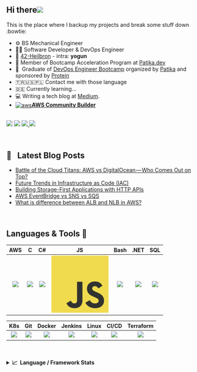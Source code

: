 
## Hi there<img src="https://media.giphy.com/media/hvRJCLFzcasrR4ia7z/giphy.gif" width="5%">


This is the place where I backup my projects and break some stuff down :bowtie:
- ⚙️&nbsp;BS Mechanical Engineer
- 👨‍💻&nbsp;Software Developer & DevOps Engineer
- 🐥&nbsp;<a target="_blank" href="https://www.42heilbronn.de/en/">42-Heilbron</a> - intra: <b>yogun</b>
- 🚀&nbsp;Member of Bootcamp Acceleration Program at <a target="_blank" href="https://www.patika.dev">Patika.dev</a>
- 🌱 &nbsp;Graduate of [DevOps Engineer Bootcamp](https://www.patika.dev/bootcamp/protein-devops-engineer-bootcamp) organized by [Patika](https://www.patika.dev) and sponsored by [Protein](https://protein.tech)
- 🇹🇷🇺🇸🇵🇱 Contact me with those language 
- 🇩🇪 Currently learning...
- 💻 Writing a tech blog at [Medium](https://medium.com/@ayogun).
- <a href="https://aws.amazon.com/developer/community/community-builders/community-builders-directory/?cb-cards.sort-by=item.additionalFields.cbName&cb-cards.sort-order=asc&awsf.builder-category=*all&awsf.location=*all&awsf.year=*all&cb-cards.q=ali%2Byiğit&cb-cards.q_operator=AND"><img align="absmiddle" src="https://emoji.gg/assets/emoji/8708-aws.png" width="64px" height="32px" alt="aws"><b>AWS Community Builder</b></a> </br></br>




<p>

  <a target="_blank" href="https://www.hackerrank.com/ayogun"><img src="https://img.shields.io/badge/-Hackerrank-2EC866?style=for-the-badge&logo=HackerRank&logoColor=white"></a>
  <a target="_blank" href="https://medium.com/@ayogun"><img src="https://img.shields.io/badge/Medium-12100E?style=for-the-badge&logo=medium&logoColor=white"></a>
  <a target="_blank" href="https://www.linkedin.com/in/yigitaliogun/"><img src="https://img.shields.io/badge/LinkedIn-0077B5?style=for-the-badge&logo=linkedin&logoColor=white">   </a>
 <a target="_blank" href="mailto:yigitogun@gmail.com"><img src="https://img.shields.io/badge/Gmail-D14836?style=for-the-badge&logo=gmail&logoColor=white"></a>
  </p>
</br>

## 📕 &nbsp; **Latest Blog Posts**

<!-- BLOG-POST-LIST:START -->
- [Battle of the Cloud Titans: AWS vs DigitalOcean — Who Comes Out on Top?](https://awstip.com/battle-of-the-cloud-titans-aws-vs-digitalocean-who-comes-out-on-top-e5a4d7d1606c?source=rss-eda7d7339636------2)
- [Future Trends in Infrastructure as Code &lpar;IAC&rpar;](https://blog.devops.dev/future-trends-in-infrastructure-as-code-iac-bd6aded99d10?source=rss-eda7d7339636------2)
- [Building Storage-First Applications with HTTP APIs](https://medium.com/@ayogun/building-storage-first-applications-with-http-apis-f6ababa7e5be?source=rss-eda7d7339636------2)
- [AWS EventBridge vs SNS vs SQS](https://awstip.com/aws-eventbridge-vs-sns-vs-sqs-d9dff51af4b6?source=rss-eda7d7339636------2)
- [What is difference between ALB and NLB in AWS?](https://awstip.com/what-is-difference-between-alb-and-nlb-in-aws-3ad746419ab2?source=rss-eda7d7339636------2)
<!-- BLOG-POST-LIST:END -->

</br>



  ## Languages & Tools 💪



 |AWS|C| C# | JS |Bash|.NET| SQL
|:-:|:-:|:-:|:-:|:-:|:-:|:-:|
|<img style="width: 200px" src="https://d1muf25xaso8hp.cloudfront.net/https%3A%2F%2Fs3.amazonaws.com%2Fappforest_uf%2Ff1626431185579x696909144901865600%2F%25231-AWS-File-uploader-Any-size%25281%2529.gif?w=&h=&auto=compress&dpr=1&fit=max">|<img style="width: 200px" src="https://upload.wikimedia.org/wikipedia/commons/thumb/1/18/C_Programming_Language.svg/1200px-C_Programming_Language.svg.png">|<img style="width: 200px" src="https://seeklogo.com/images/C/c-sharp-c-logo-02F17714BA-seeklogo.com.png">|<img style="width: 150px" src="https://raw.githubusercontent.com/voodootikigod/logo.js/master/js.png">|<img style="width: 200px" src="https://upload.wikimedia.org/wikipedia/commons/thumb/4/4b/Bash_Logo_Colored.svg/1200px-Bash_Logo_Colored.svg.png">|<img style="width: 200px" src="https://upload.wikimedia.org/wikipedia/commons/thumb/e/ee/.NET_Core_Logo.svg/1024px-.NET_Core_Logo.svg.png">|<img style="width: 200px" src="https://media1.giphy.com/media/EK5nB6wQKKN86j7GWx/giphy.gif?cid=790b76113fd65a9386daf6b2bd86487884627fdfdf1a597a&rid=giphy.gif&ct=s">

| K8s | Git |Docker|Jenkins|Linux|CI/CD|Terraform
|:-:|:-:|:-:|:-:|:-:|:-:|:-:|
|<img style="width: 200px" src="https://upload.wikimedia.org/wikipedia/commons/thumb/3/39/Kubernetes_logo_without_workmark.svg/1200px-Kubernetes_logo_without_workmark.svg.png">|<img style="width: 250px" src="https://media.giphy.com/media/kH1DBkPNyZPOk0BxrM/giphy.gif">|<img style="width: 200px" src="https://i2.wp.com/foxutech.com/wp-content/uploads/2017/03/docker-images-on-local-disk.gif?fit=900%2C600&ssl=1">|<img style="width: 200px" src="https://upload.wikimedia.org/wikipedia/commons/thumb/e/e9/Jenkins_logo.svg/1200px-Jenkins_logo.svg.png">|<img style="width: 200px" src="https://upload.wikimedia.org/wikipedia/commons/thumb/3/35/Tux.svg/640px-Tux.svg.png">|<img style="width: 200px" src="https://cdn.icon-icons.com/icons2/2415/PNG/512/gitlab_original_logo_icon_146503.png">|<img style="width: 200px" src="https://reztalkstech.com/wp-content/uploads/2021/01/og-image-8b3e4f7d-712x641.png">


</details>

  <br/>
  <br/>

<details>
  <summary><b>📈&nbsp;&nbsp;Language&nbsp;/&nbsp;Framework Stats</b></summary>
  <br/>
  <img src="https://cr-skills-chart-widget.azurewebsites.net/api/api?username=byaliego">
  </details>
 


